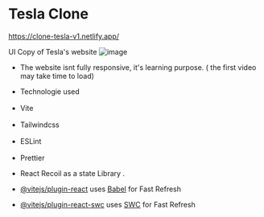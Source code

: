 #  Tesla Clone 

https://clone-tesla-v1.netlify.app/

UI Copy of Tesla's website 
![image](https://github.com/Heechem/Tesla-Clone/assets/117024247/7ad44da5-55ae-4872-a211-79108b7baedb)

- The website isnt fully responsive, it's learning purpose. ( the first video may take time to load) 

- Technologie used

-  Vite <img height="16" width="16" src="https://cdn.simpleicons.org/vite" />
- Tailwindcss <img height="16" width="16" src="https://cdn.simpleicons.org/tailwindcss" />
- ESLint <img height="16" width="16" src="https://cdn.simpleicons.org/eslint" />
- Prettier <img height="16" width="16" src="https://cdn.simpleicons.org/prettier" />
- React Recoil as a state Library .

- [@vitejs/plugin-react](https://github.com/vitejs/vite-plugin-react/blob/main/packages/plugin-react/README.md) uses [Babel](https://babeljs.io/) for Fast Refresh
- [@vitejs/plugin-react-swc](https://github.com/vitejs/vite-plugin-react-swc) uses [SWC](https://swc.rs/) for Fast Refresh
